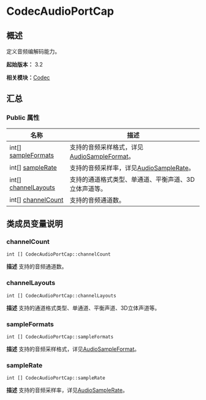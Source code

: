 # CodecAudioPortCap


## 概述

定义音频编解码能力。

**起始版本：** 3.2

**相关模块：**[Codec](_codec_v10.md)


## 汇总


### Public 属性

| 名称 | 描述 | 
| -------- | -------- |
| int[] [sampleFormats](#sampleformats) | 支持的音频采样格式，详见[AudioSampleFormat](_codec_v10.md#audiosampleformat)。  | 
| int[] [sampleRate](#samplerate) | 支持的音频采样率，详见[AudioSampleRate](_codec_v10.md#audiosamplerate)。  | 
| int[] [channelLayouts](#channellayouts) | 支持的通道格式类型、单通道、平衡声道、3D立体声道等。  | 
| int[] [channelCount](#channelcount) | 支持的音频通道数。  | 


## 类成员变量说明


### channelCount

```
int [] CodecAudioPortCap::channelCount
```
**描述**
支持的音频通道数。


### channelLayouts

```
int [] CodecAudioPortCap::channelLayouts
```
**描述**
支持的通道格式类型、单通道、平衡声道、3D立体声道等。


### sampleFormats

```
int [] CodecAudioPortCap::sampleFormats
```
**描述**
支持的音频采样格式，详见[AudioSampleFormat](_codec_v10.md#audiosampleformat)。


### sampleRate

```
int [] CodecAudioPortCap::sampleRate
```
**描述**
支持的音频采样率，详见[AudioSampleRate](_codec_v10.md#audiosamplerate)。
